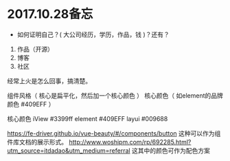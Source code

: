 
# 2017.10.28备忘


* 如何证明自己？( 大公司经历，学历，作品，钱 )？还有？
1. 作品（开源）
2. 博客
3. 社区


经常上火是怎么回事，搞清楚。





组件风格（ 核心是扁平化，然后加一个核心颜色 ）  核心颜色（ 如element的品牌颜色 #409EFF ）

核心颜色  iView #3399ff
         element #409EFF
         layui #009688

https://fe-driver.github.io/vue-beauty/#/components/button  这种可以作为组件库文档的展示形式。
http://www.woshipm.com/rp/692285.html?utm_source=itdadao&utm_medium=referral  这其中的颜色可作为配色方案





